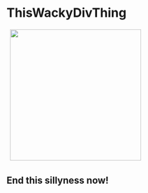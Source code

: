 # ThisWackyDivThing

 <style type="text/css">
.tg  {border-collapse:collapse;border-spacing:0;margin:0px auto;}
.tg td{border-color:black;border-style:solid;border-width:0px;}
.tg th{border-color:black;border-style:solid;border-width:0px;}
.tg .tg-c3ow{border-color:inherit;text-align:center;}
</style>
<table class="tg" align=center>
<thead>
  <tr>
    <td class="tg-c3ow"><img width=300 src="https://raw.githubusercontent.com/hassanhabib/OpenAI.NET/main/Standard.AI.OpenAI/artificial-intelligence.png" /></td>
  </tr>
</thead>
</table>

## End this sillyness now!

 
